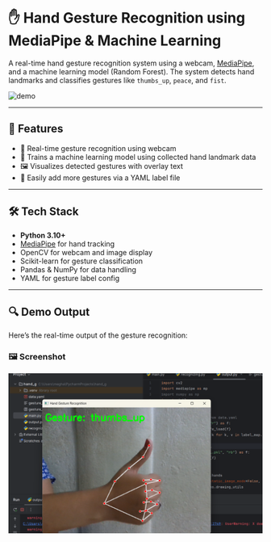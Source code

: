 # ✋ Hand Gesture Recognition using MediaPipe & Machine Learning

A real-time hand gesture recognition system using a webcam, [MediaPipe](https://google.github.io/mediapipe/), and a machine learning model (Random Forest). The system detects hand landmarks and classifies gestures like `thumbs_up`, `peace`, and `fist`.

![demo](demo.gif) <!-- Optional: Add a demo gif or image here -->

---

## 📌 Features

- 👋 Real-time gesture recognition using webcam
- 🧠 Trains a machine learning model using collected hand landmark data
- 🖼️ Visualizes detected gestures with overlay text
- 🔄 Easily add more gestures via a YAML label file

---

## 🛠️ Tech Stack

- **Python 3.10+**
- [MediaPipe](https://google.github.io/mediapipe/) for hand tracking
- OpenCV for webcam and image display
- Scikit-learn for gesture classification
- Pandas & NumPy for data handling
- YAML for gesture label config

---
## 🔍 Demo Output

Here’s the real-time output of the gesture recognition:

### 🖼️ Screenshot
![Gesture Recognition Screenshot](https://github.com/MeghanaPatnala/Hand_Gesture_Recognition_/blob/main/Screenshot%202025-06-29%20183935.png)

